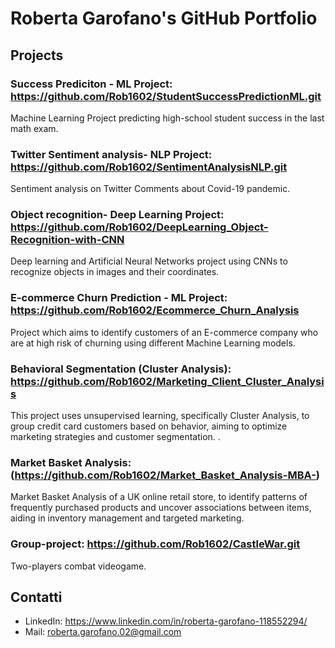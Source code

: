 # Roberta Garofano's GitHub Portfolio

## Projects

### Success Prediciton - ML Project:      https://github.com/Rob1602/StudentSuccessPredictionML.git
Machine Learning Project predicting high-school student success in the last math exam. 

### Twitter Sentiment analysis- NLP Project:     https://github.com/Rob1602/SentimentAnalysisNLP.git 
Sentiment analysis on Twitter Comments about Covid-19 pandemic.

### Object recognition- Deep Learning Project:      https://github.com/Rob1602/DeepLearning_Object-Recognition-with-CNN
Deep learning and Artificial Neural Networks project using CNNs to recognize objects in images and their coordinates.

### E-commerce Churn Prediction - ML Project:        https://github.com/Rob1602/Ecommerce_Churn_Analysis
Project which aims to identify customers of an E-commerce company who are at high risk of churning using different Machine Learning models.

### Behavioral Segmentation (Cluster Analysis):   https://github.com/Rob1602/Marketing_Client_Cluster_Analysis
This project uses unsupervised learning, specifically Cluster Analysis, to group credit card customers based on behavior, aiming to optimize marketing strategies and customer segmentation.
.
### Market Basket Analysis:      (https://github.com/Rob1602/Market_Basket_Analysis-MBA-)
Market Basket Analysis of a UK online retail store, to identify patterns of frequently purchased products and uncover associations between items, aiding in inventory management and targeted marketing.

### Group-project:       https://github.com/Rob1602/CastleWar.git 
Two-players combat videogame.






## Contatti


- LinkedIn: https://www.linkedin.com/in/roberta-garofano-118552294/
- Mail: roberta.garofano.02@gmail.com
